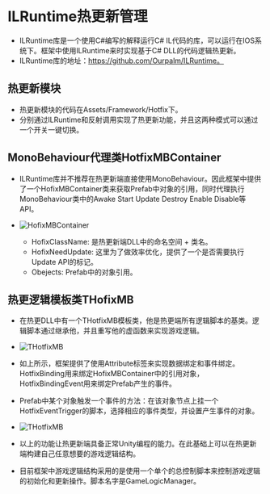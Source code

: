 # ILRuntime热更新管理
* ILRuntime库是一个使用C#编写的解释运行C# IL代码的库，可以运行在IOS系统下。框架中使用ILRuntime来时实现基于C# DLL的代码逻辑热更新。
* ILRuntime库的地址：https://github.com/Ourpalm/ILRuntime。

## 热更新模块
* 热更新模块的代码在Assets/Framework/Hotfix下。
* 分别通过ILRuntime和反射调用实现了热更新功能，并且这两种模式可以通过一个开关一键切换。

## MonoBehaviour代理类HotfixMBContainer
* ILRuntime库并不推荐在热更新端直接使用MonoBehaviour。因此框架中提供了一个HofixMBContainer类来获取Prefab中对象的引用，同时代理执行MonoBehaviour类中的Awake Start Update Destroy Enable Disable等API。
* ![HofixMBContainer](https://github.com/winddyhe/knight/blob/master/Doc/res/images/hofix_1.png)

	* HofixClassName: 是热更新端DLL中的命名空间 + 类名。
	* HofixNeedUpdate: 这里为了做效率优化，提供了一个是否需要执行Update API的标记。
	* Obejects: Prefab中的对象引用。

## 热更逻辑模板类THofixMB
* 在热更DLL中有一个THotfixMB模板类，他是热更端所有逻辑脚本的基类。逻辑脚本通过继承他，并且重写他的虚函数来实现游戏逻辑。
* ![THotfixMB](https://github.com/winddyhe/knight/blob/master/Doc/res/images/hofix_2.png)

* 如上所示，框架提供了使用Attribute标签来实现数据绑定和事件绑定。HotfixBinding用来绑定HofixMBContainer中的引用对象，HotfixBindingEvent用来绑定Prefab产生的事件。

* Prefab中某个对象触发一个事件的方法：在该对象节点上挂一个HotfixEventTrigger的脚本，选择相应的事件类型，并设置产生事件的对象。
* ![THotfixMB](https://github.com/winddyhe/knight/blob/master/Doc/res/images/hofix_3.png)

* 以上的功能让热更新端具备正常Unity编程的能力。在此基础上可以在热更新端构建自己任意想要的游戏逻辑结构。
* 目前框架中游戏逻辑结构采用的是使用一个单个的总控制脚本来控制游戏逻辑的初始化和更新操作。脚本名字是GameLogicManager。